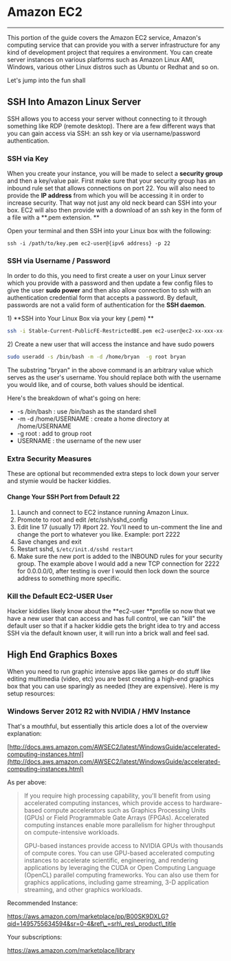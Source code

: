 # Amazon EC2

---

This portion of the guide covers the Amazon EC2 service, Amazon's computing service that can provide you with a server infrastructure for any kind of development project that requires a   environment.  You can create server instances on various platforms such as Amazon Linux AMI, Windows, various other Linux distros such as Ubuntu or Redhat and so on.

Let's jump into the fun shall

## SSH Into Amazon Linux Server

SSH allows you to access your server without connecting to it through something like RDP \(remote desktop\).  There are a few different ways that you can gain access via SSH: an ssh key or via username/password authentication.

### SSH via Key

When you create your instance, you will be made to select a **security group** and then a key/value pair.  First make sure that your security group has an inbound rule set that allows connections on port 22.  You will also need to provide the **IP address** from which you will be accessing it in order to increase security.  That way not just any old neck beard can SSH into your box.  EC2 will also then provide with a download of an ssh key in the form of a file with a **.pem extension. **

Open your terminal and then SSH into your Linux box with the following:

`ssh -i /path/to/key.pem ec2-user@{ipv6 address} -p 22`

### SSH via Username / Password

In order to do this, you need to first create a user on your Linux server which you provide with a password and then update a few config files to give the user **sudo power** and then also allow connection to ssh with an authentication credential form that accepts a password.  By default, passwords are not a valid form of authentication for the **SSH daemon**.

1\) **SSH into Your Linux Box via your key \(.pem\) **

```bash
ssh -i Stable-Current-PublicFE-RestrictedBE.pem ec2-user@ec2-xx-xxx-xx-xx.eu-west-2.compute.amazonaws.com
```

2\) Create a new user that will access the instance and have sudo powers

```bash
sudo useradd -s /bin/bash -m -d /home/bryan  -g root bryan
```

The substring "bryan" in the above command is an arbitrary value which serves as the user's username.  You should replace both  with the username you would like, and of course, both values should be identical.

Here's the breakdown of what's going on here:

* -s /bin/bash : use /bin/bash as the standard shell
* -m -d /home/USERNAME : create a home directory at /home/USERNAME
* -g root : add to group root
* USERNAME : the username of the new user

### Extra Security Measures

These are optional but recommended extra steps to lock down your server and stymie would be hacker kiddies.

#### Change Your SSH Port from Default 22

1. Launch and connect to EC2 instance running Amazon Linux.
2. Promote to root and edit /etc/ssh/sshd\_config
3. Edit line 17 \(usually 17\) \#port 22. You'll need to un-comment the line and change the port to whatever you like. Example: port 2222
4. Save changes and exit
5. Restart sshd, `$/etc/init.d/sshd restart`
6. Make sure the new port is added to the INBOUND rules for your security group. The example above I would add a new TCP connection for 2222 for 0.0.0.0/0, after testing is over I would then lock down the source address to something more specific. 

### Kill the Default EC2-USER User

Hacker kiddies likely know about the **ec2-user **profile so now that we have a new user that can access and has full control, we can "kill" the default user so that if a hacker kiddie gets the bright idea to try and access SSH via the default known user, it will run into a brick wall and feel sad.

## High End Graphics Boxes

When you need to run graphic intensive apps like games or do stuff like editing multimedia \(video, etc\) you are best creating a high-end graphics box that you can use sparingly as needed \(they are expensive\).  Here is my setup resources:

### Windows Server 2012 R2 with NVIDIA / HMV Instance

That's a mouthful, but essentially this article does a lot of the overview explanation:

[http://docs.aws.amazon.com/AWSEC2/latest/WindowsGuide/accelerated-computing-instances.html](http://docs.aws.amazon.com/AWSEC2/latest/WindowsGuide/accelerated-computing-instances.html)

As per above:

> If you require high processing capability, you'll benefit from using accelerated computing instances, which provide access to hardware-based compute accelerators such as Graphics Processing Units \(GPUs\) or Field Programmable Gate Arrays \(FPGAs\). Accelerated computing instances enable more parallelism for higher throughput on compute-intensive workloads.
>
> GPU-based instances provide access to NVIDIA GPUs with thousands of compute cores. You can use GPU-based accelerated computing instances to accelerate scientific, engineering, and rendering applications by leveraging the CUDA or Open Computing Language \(OpenCL\) parallel computing frameworks. You can also use them for graphics applications, including game streaming, 3-D application streaming, and other graphics workloads.

Recommended Instance:

https://aws.amazon.com/marketplace/pp/B00SK9DXLG?qid=1495755634594&sr=0-4&ref\_=srh\_res\_product\_title 

Your subscriptions:

https://aws.amazon.com/marketplace/library























